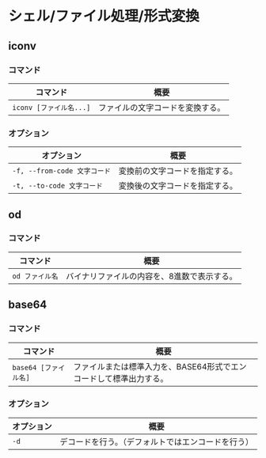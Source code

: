 # シェル/ファイル処理/形式変換

## iconv

### コマンド

|コマンド|概要|
|---|---|
|`iconv [ファイル名...]`|ファイルの文字コードを変換する。|

### オプション

| オプション                   | 概要                           |
| ---------------------------- | ------------------------------ |
| `-f, --from-code 文字コード` | 変換前の文字コードを指定する。 |
| `-t, --to-code 文字コード`   | 変換後の文字コードを指定する。 |

## od

### コマンド

|コマンド|概要|
|---|---|
|`od ファイル名`|バイナリファイルの内容を、8進数で表示する。|

## base64

### コマンド

|コマンド|概要|
|---|---|
|`base64 [ファイル名]`|ファイルまたは標準入力を、BASE64形式でエンコードして標準出力する。|

### オプション

| オプション | 概要                                               |
| ---------- | -------------------------------------------------- |
| `-d`       | デコードを行う。（デフォルトではエンコードを行う） |
